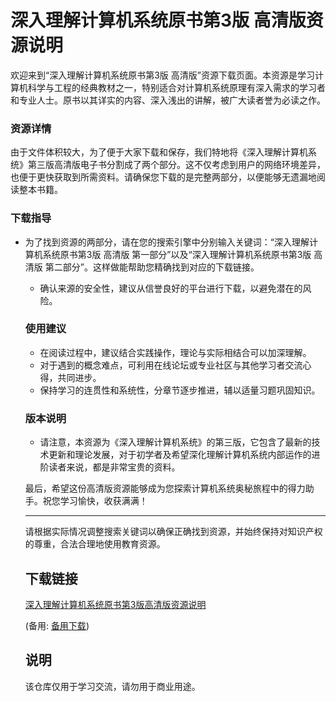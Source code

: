 # 深入理解计算机系统原书第3版 高清版资源说明

欢迎来到“深入理解计算机系统原书第3版 高清版”资源下载页面。本资源是学习计算机科学与工程的经典教材之一，特别适合对计算机系统原理有深入需求的学习者和专业人士。原书以其详实的内容、深入浅出的讲解，被广大读者誉为必读之作。

### 资源详情

由于文件体积较大，为了便于大家下载和保存，我们特地将《深入理解计算机系统》第三版高清版电子书分割成了两个部分。这不仅考虑到用户的网络环境差异，也便于更快获取到所需资料。请确保您下载的是完整两部分，以便能够无遗漏地阅读整本书籍。

### 下载指导

- 为了找到资源的两部分，请在您的搜索引擎中分别输入关键词：“深入理解计算机系统原书第3版 高清版 第一部分”以及“深入理解计算机系统原书第3版 高清版 第二部分”。这样做能帮助您精确找到对应的下载链接。

  - 确认来源的安全性，建议从信誉良好的平台进行下载，以避免潜在的风险。

  ### 使用建议

  - 在阅读过程中，建议结合实践操作，理论与实际相结合可以加深理解。
  - 对于遇到的概念难点，可利用在线论坛或专业社区与其他学习者交流心得，共同进步。
  - 保持学习的连贯性和系统性，分章节逐步推进，辅以适量习题巩固知识。

  ### 版本说明

  - 请注意，本资源为《深入理解计算机系统》的第三版，它包含了最新的技术更新和理论发展，对于初学者及希望深化理解计算机系统内部运作的进阶读者来说，都是非常宝贵的资料。

  最后，希望这份高清版资源能够成为您探索计算机系统奥秘旅程中的得力助手。祝您学习愉快，收获满满！

  ---

  请根据实际情况调整搜索关键词以确保正确找到资源，并始终保持对知识产权的尊重，合法合理地使用教育资源。

  ## 下载链接
  [深入理解计算机系统原书第3版高清版资源说明](https://pan.quark.cn/s/fd0fbc1c4807) 

  (备用: [备用下载](https://pan.baidu.com/s/1rNzkKEuRb2BZvZdF3OHzhg?pwd=1234))

  ## 说明

  该仓库仅用于学习交流，请勿用于商业用途。
